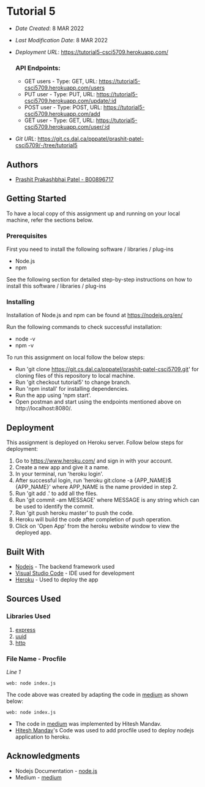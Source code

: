 # Tutorial 5

* *Date Created*: 8 MAR 2022
* *Last Modification Date*: 8 MAR 2022
* *Deployment URL*: <https://tutorial5-csci5709.herokuapp.com/>
    ### API Endpoints:
    * GET users - Type: GET, URL: <https://tutorial5-csci5709.herokuapp.com/users>
    * PUT user - Type: PUT, URL: <https://tutorial5-csci5709.herokuapp.com/update/:id>
    * POST user - Type: POST, URL: <https://tutorial5-csci5709.herokuapp.com/add>
    * GET user - Type: GET, URL: <https://tutorial5-csci5709.herokuapp.com/user/:id>

* *Git URL*: <https://git.cs.dal.ca/pppatel/prashit-patel-csci5709/-/tree/tutorial5> 

## Authors

* [Prashit Prakashbhai Patel - B00896717](pr718986@dal.ca)

## Getting Started

To have a local copy of this assignment up and running on your local machine, refer the sections below.
### Prerequisites

First you need to install the following software / libraries / plug-ins

* Node.js
* npm

See the following section for detailed step-by-step instructions on how to install this software / libraries / plug-ins

### Installing

Installation of Node.js and npm can be found at https://nodejs.org/en/

Run the following commands to check successful installation:

* node -v
* npm -v

To run this assignment on local follow the below steps:

* Run 'git clone https://git.cs.dal.ca/pppatel/prashit-patel-csci5709.git' for cloning files of this repository to local machine.
* Run 'git checkout tutorial5' to change branch.
* Run 'npm install' for installing dependencies.
* Run the app using 'npm start'.
* Open postman and start using the endpoints mentioned above on http://localhost:8080/.

## Deployment

This assignment is deployed on Heroku server. Follow below steps for deployment:

1. Go to https://www.heroku.com/ and sign in with your account.
2. Create a new app and give it a name.
3. In your terminal, run 'heroku login'.
4. After successful login, run 'heroku git:clone -a {APP_NAME}$ {APP_NAME}' where APP_NAME is the name provided in step 2.
5. Run 'git add .' to add all the files.
6. Run  'git commit -am MESSAGE' where MESSAGE is any string which can be used to identify the commit.
7. Run 'git push heroku master' to push the code.
8. Heroku will build the code after completion of push operation.
9. Click on 'Open App' from the heroku website window to view the deployed app.

## Built With

* [Nodejs](https://nodejs.org/en/docs/) - The backend framework used
* [Visual Studio Code](https://code.visualstudio.com/) - IDE used for development
* [Heroku](https://heroku.com/) - Used to deploy the app

## Sources Used

### Libraries Used

1. [express](https://www.npmjs.com/package/express)
2. [uuid](https://www.npmjs.com/package/uuid)
3. [http](https://www.npmjs.com/package/http)

### File Name - Procfile
*Line 1*

```
web: node index.js

```

The code above was created by adapting the code in [medium](https://medium.com/geekculture/deploy-node-applications-on-heroku-a89ed51e0a34) as shown below: 

```
web: node index.js

```

- The code in [medium](https://medium.com/geekculture/deploy-node-applications-on-heroku-a89ed51e0a34) was implemented by Hitesh Mandav.
- [Hitesh Mandav](https://medium.com/@hitesh-mandav)'s Code was used to add procfile used to deploy nodejs application to heroku.

## Acknowledgments

* Nodejs Documentation - [node.js](https://nodejs.org/en/docs/)
* Medium - [medium](https://medium.com/geekculture/deploy-node-applications-on-heroku-a89ed51e0a34)